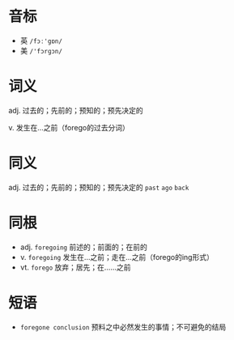 # 音标

- 英 `/fɔː'gɒn/`
- 美 `/'fɔrɡɔn/`

# 词义

adj. 过去的；先前的；预知的；预先决定的


v. 发生在…之前（forego的过去分词）


# 同义

adj. 过去的；先前的；预知的；预先决定的
`past` `ago` `back`

# 同根

- adj. `foregoing` 前述的；前面的；在前的
- v. `foregoing` 发生在…之前；走在…之前（forego的ing形式）
- vt. `forego` 放弃；居先；在……之前

# 短语

- `foregone conclusion` 预料之中必然发生的事情；不可避免的结局

